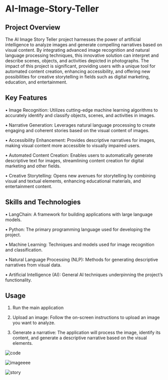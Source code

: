 # AI-Image-Story-Teller

## Project Overview

The AI Image Story Teller project harnesses the power of artificial intelligence to analyze images and generate compelling narratives based on visual content. By integrating advanced image recognition and natural language processing techniques, this innovative solution can interpret and describe scenes, objects, and activities depicted in photographs. The impact of this project is significant, providing users with a unique tool for automated content creation, enhancing accessibility, and offering new possibilities for creative storytelling in fields such as digital marketing, education, and entertainment.

## Key Features

•	Image Recognition: Utilizes cutting-edge machine learning algorithms to accurately identify and classify objects, scenes, and activities in images.

•	Narrative Generation: Leverages natural language processing to create engaging and coherent stories based on the visual content of images.

•	Accessibility Enhancement: Provides descriptive narratives for images, making visual content more accessible to visually impaired users.

•	Automated Content Creation: Enables users to automatically generate descriptive text for images, streamlining content creation for digital marketing and other fields.

•	Creative Storytelling: Opens new avenues for storytelling by combining visual and textual elements, enhancing educational materials, and entertainment content.


## Skills and Technologies
•	LangChain: A framework for building applications with large language models.

•	Python: The primary programming language used for developing the project.

•	Machine Learning: Techniques and models used for image recognition and classification.

•	Natural Language Processing (NLP): Methods for generating descriptive narratives from visual data.

•	Artificial Intelligence (AI): General AI techniques underpinning the project’s functionality.


## Usage
1. Run the main application

2. Upload an image: Follow the on-screen instructions to upload an image you want to analyze.

3. Generate a narrative: The application will process the image, identify its content, and generate a descriptive narrative based on the visual elements.


![code](https://github.com/Yashica-29/AI-Image-Story-Teller/assets/98029814/62d9355a-036d-4e80-8e74-a0d515627ba1)



![imageeee](https://github.com/Yashica-29/AI-Image-Story-Teller/assets/98029814/da71d736-10fb-4b59-8451-b32eedf07e41)





![story](https://github.com/Yashica-29/AI-Image-Story-Teller/assets/98029814/8edb4dc8-2e66-4555-ac98-c39cbc3b328e)

